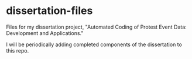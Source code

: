 # dissertation-files

Files for my dissertation project, "Automated Coding of Protest Event Data: Development and Applications."

I will be periodically adding completed components of the dissertation to this repo.
